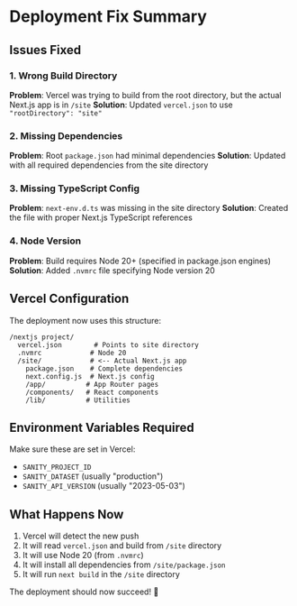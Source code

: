 # Deployment Fix Summary

## Issues Fixed

### 1. Wrong Build Directory
**Problem**: Vercel was trying to build from the root directory, but the actual Next.js app is in `/site`
**Solution**: Updated `vercel.json` to use `"rootDirectory": "site"`

### 2. Missing Dependencies
**Problem**: Root `package.json` had minimal dependencies
**Solution**: Updated with all required dependencies from the site directory

### 3. Missing TypeScript Config
**Problem**: `next-env.d.ts` was missing in the site directory
**Solution**: Created the file with proper Next.js TypeScript references

### 4. Node Version
**Problem**: Build requires Node 20+ (specified in package.json engines)
**Solution**: Added `.nvmrc` file specifying Node version 20

## Vercel Configuration

The deployment now uses this structure:
```
/nextjs project/
  vercel.json        # Points to site directory
  .nvmrc            # Node 20
  /site/            # <-- Actual Next.js app
    package.json    # Complete dependencies
    next.config.js  # Next.js config
    /app/          # App Router pages
    /components/   # React components
    /lib/          # Utilities
```

## Environment Variables Required

Make sure these are set in Vercel:
- `SANITY_PROJECT_ID`
- `SANITY_DATASET` (usually "production")
- `SANITY_API_VERSION` (usually "2023-05-03")

## What Happens Now

1. Vercel will detect the new push
2. It will read `vercel.json` and build from `/site` directory
3. It will use Node 20 (from `.nvmrc`)
4. It will install all dependencies from `/site/package.json`
5. It will run `next build` in the `/site` directory

The deployment should now succeed! 🚀